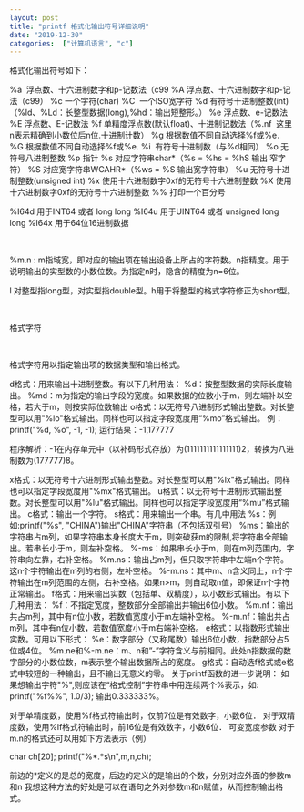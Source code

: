 ```yaml
---
layout: post
title: "printf 格式化输出符号详细说明"
date: "2019-12-30"
categories:  ["计算机语言", "c"]
---
```


格式化输出符号如下：

%a  浮点数、十六进制数字和p-记数法（c99 %A 浮点数、十六进制数字和p-记法（c99） %c 一个字符(char) %C  一个ISO宽字符 %d 有符号十进制整数(int)（%ld、%Ld：长整型数据(long),%hd：输出短整形。） %e 浮点数、e-记数法 %E 浮点数、E-记数法 %f 单精度浮点数(默认float)、十进制记数法（%.nf  这里n表示精确到小数位后n位.十进制计数） %g 根据数值不同自动选择%f或%e． %G 根据数值不同自动选择%f或%e. %i  有符号十进制数（与%d相同） %o 无符号八进制整数 %p 指针 %s 对应字符串char\*（%s = %hs = %hS 输出 窄字符） %S 对应宽字符串WCAHR\*（%ws = %S 输出宽字符串） %u 无符号十进制整数(unsigned int) %x 使用十六进制数字0xf的无符号十六进制整数 %X 使用十六进制数字0xf的无符号十六进制整数 %% 打印一个百分号

%I64d 用于INT64 或者 long long %I64u 用于UINT64 或者 unsigned long long %I64x 用于64位16进制数据

 

%m.n : m指域宽，即对应的输出项在输出设备上所占的字符数。n指精度。用于说明输出的实型数的小数位数。为指定n时，隐含的精度为n=6位。

l 对整型指long型，对实型指double型。h用于将整型的格式字符修正为short型。

 

格式字符

 

格式字符用以指定输出项的数据类型和输出格式。

d格式：用来输出十进制整数。有以下几种用法： %d：按整型数据的实际长度输出。 %md：m为指定的输出字段的宽度。如果数据的位数小于m，则左端补以空格，若大于m，则按实际位数输出 o格式：以无符号八进制形式输出整数。对长整型可以用"%lo"格式输出。同样也可以指定字段宽度用“%mo”格式输出。 例： printf("%d, %o", -1, -1); 运行结果：-1,177777

程序解析：-1在内存单元中（以补码形式存放）为(1111111111111111)2，转换为八进制数为(177777)8。

x格式：以无符号十六进制形式输出整数。对长整型可以用"%lx"格式输出。同样也可以指定字段宽度用"%mx"格式输出。 u格式：以无符号十进制形式输出整数。对长整型可以用"%lu"格式输出。同样也可以指定字段宽度用“%mu”格式输出。 c格式：输出一个字符。 s格式：用来输出一个串。有几中用法 %s：例如:printf("%s", "CHINA")输出"CHINA"字符串（不包括双引号） %ms：输出的字符串占m列，如果字符串本身长度大于m，则突破获m的限制,将字符串全部输出。若串长小于m，则左补空格。 %-ms：如果串长小于m，则在m列范围内，字符串向左靠，右补空格。 %m.ns：输出占m列，但只取字符串中左端n个字符。这n个字符输出在m列的右侧，左补空格。 %-m.ns：其中m、n含义同上，n个字符输出在m列范围的左侧，右补空格。如果n>m，则自动取n值，即保证n个字符正常输出。 f格式：用来输出实数（包括单、双精度），以小数形式输出。有以下几种用法： %f：不指定宽度，整数部分全部输出并输出6位小数。 %m.nf：输出共占m列，其中有n位小数，若数值宽度小于m左端补空格。 %-m.nf：输出共占m列，其中有n位小数，若数值宽度小于m右端补空格。 e格式：以指数形式输出实数。可用以下形式： %e：数字部分（又称尾数）输出6位小数，指数部分占5位或4位。 %m.ne和%-m.ne：m、n和”-”字符含义与前相同。此处n指数据的数字部分的小数位数，m表示整个输出数据所占的宽度。 g格式：自动选f格式或e格式中较短的一种输出，且不输出无意义的零。 关于printf函数的进一步说明： 如果想输出字符"%",则应该在“格式控制”字符串中用连续两个%表示，如: printf("%f%%", 1.0/3); 输出0.333333%。

对于单精度数，使用%f格式符输出时，仅前7位是有效数字，小数6位． 对于双精度数，使用%lf格式符输出时，前16位是有效数字，小数6位． 可变宽度参数 对于m.n的格式还可以用如下方法表示（例）

char ch\[20\]; printf("%\*.\*s\\n",m,n,ch);

前边的\*定义的是总的宽度，后边的定义的是输出的个数，分别对应外面的参数m和n 我想这种方法的好处是可以在语句之外对参数m和n赋值，从而控制输出格式。
